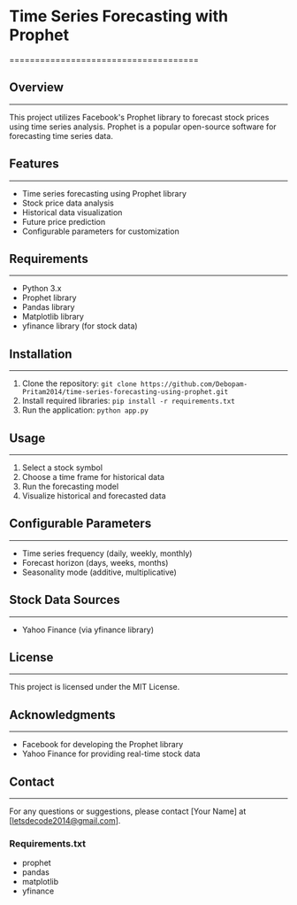 # Time Series Forecasting with Prophet
=====================================

## Overview
------------

This project utilizes Facebook's Prophet library to forecast stock prices using time series analysis. Prophet is a popular open-source software for forecasting time series data.


## Features
------------

* Time series forecasting using Prophet library
* Stock price data analysis
* Historical data visualization
* Future price prediction
* Configurable parameters for customization


## Requirements
---------------

* Python 3.x
* Prophet library
* Pandas library
* Matplotlib library
* yfinance library (for stock data)


## Installation
---------------

1. Clone the repository: `git clone https://github.com/Debopam-Pritam2014/time-series-forecasting-using-prophet.git`
2. Install required libraries: `pip install -r requirements.txt`
3. Run the application: `python app.py`


## Usage
---------

1. Select a stock symbol
2. Choose a time frame for historical data
3. Run the forecasting model
4. Visualize historical and forecasted data


## Configurable Parameters
-------------------------

* Time series frequency (daily, weekly, monthly)
* Forecast horizon (days, weeks, months)
* Seasonality mode (additive, multiplicative)


## Stock Data Sources
---------------------

* Yahoo Finance (via yfinance library)


## License
---------

This project is licensed under the MIT License.


## Acknowledgments
------------------

* Facebook for developing the Prophet library
* Yahoo Finance for providing real-time stock data


## Contact
----------

For any questions or suggestions, please contact [Your Name] at [letsdecode2014@gmail.com].


### Requirements.txt
- prophet
- pandas
- matplotlib
- yfinance

